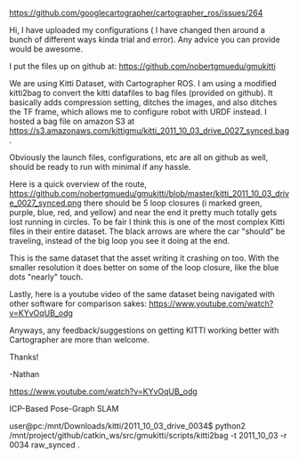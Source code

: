 https://github.com/googlecartographer/cartographer_ros/issues/264

Hi, I have uploaded my configurations ( I have changed then around a bunch of different ways kinda trial and error). Any advice you can provide would be awesome.

I put the files up on github at: https://github.com/nobertgmuedu/gmukitti

We are using Kitti Dataset, with Cartographer ROS. I am using a modified kitti2bag to convert the kitti datafiles to bag files (provided on github). It basically adds compression setting, ditches the images, and also ditches the TF frame, which allows me to configure robot with URDF instead. I hosted a bag file on amazon S3 at https://s3.amazonaws.com/kittigmu/kitti_2011_10_03_drive_0027_synced.bag .

Obviously the launch files, configurations, etc are all on github as well, should be ready to run with minimal if any hassle.

Here is a quick overview of the route, https://github.com/nobertgmuedu/gmukitti/blob/master/kitti_2011_10_03_drive_0027_synced.png there should be 5 loop closures (i marked green, purple, blue, red, and yellow) and near the end it pretty much totally gets lost running in circles. To be fair I think this is one of the most complex Kitti files in their entire dataset. The black arrows are where the car "should" be traveling, instead of the big loop you see it doing at the end.

This is the same dataset that the asset writing it crashing on too. With the smaller resolution it does better on some of the loop closure, like the blue dots "nearly" touch.

Lastly, here is a youtube video of the same dataset being navigated with other software for comparison sakes: https://www.youtube.com/watch?v=KYvOqUB_odg

Anyways, any feedback/suggestions on getting KITTI working better with Cartographer are more than welcome.

Thanks!

-Nathan


https://www.youtube.com/watch?v=KYvOqUB_odg

ICP-Based Pose-Graph SLAM


user@pc:/mnt/Downloads/kitti/2011_10_03_drive_0034$ python2 /mnt/project/github/catkin_ws/src/gmukitti/scripts/kitti2bag -t 2011_10_03 -r 0034 raw_synced .

